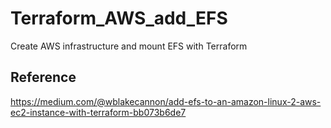 # Terraform_AWS_add_EFS
 Create AWS infrastructure and mount EFS with Terraform
 
 ## Reference
 https://medium.com/@wblakecannon/add-efs-to-an-amazon-linux-2-aws-ec2-instance-with-terraform-bb073b6de7
